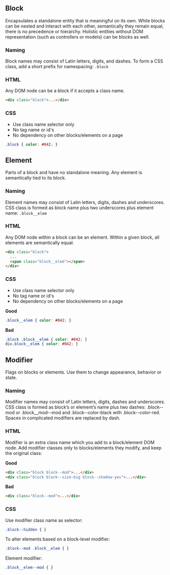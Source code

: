 ## Block

Encapsulates a standalone entity that is meaningful on its own. While blocks can be nested and interact with each other, semantically they remain equal; there is no precedence or hierarchy. Holistic entities without DOM representation (such as controllers or models) can be blocks as well.

### Naming
Block names may consist of Latin letters, digits, and dashes. To form a CSS class, add a short prefix for namespacing: `.block`

### HTML

Any DOM node can be a block if it accepts a class name.

```html
<div class="block">...</div>
```


### CSS

- Use class name selector only
- No tag name or id's
- No dependency on other blocks/elements on a page

```css
.block { color: #042; }
```



## Element

Parts of a block and have no standalone meaning. Any element is semantically tied to its block.

### Naming

Element names may consist of Latin letters, digits, dashes and underscores. CSS class is formed as block name plus two underscores plus element name: `.block__elem`

### HTML

Any DOM node within a block can be an element. Within a given block, all elements are semantically equal.

```html
<div class="block">
  ...
  <span class="block__elem"></span>
</div>
```

### CSS

- Use class name selector only
- No tag name or id's
- No dependency on other blocks/elements on a page

**Good**

```css
.block__elem { color: #042; }
```

**Bad**

```css
.block .block__elem { color: #042; }
div.block__elem { color: #042; }
```



## Modifier

Flags on blocks or elements. Use them to change appearance, behavior or state.

### Naming

Modifier names may consist of Latin letters, digits, dashes and underscores. CSS class is formed as block’s or element’s name plus two dashes: .block--mod or .block__mod--mod and .block--color-black with .block--color-red. Spaces in complicated modifiers are replaced by dash.

### HTML

Modifier is an extra class name which you add to a block/element DOM node. Add modifier classes only to blocks/elements they modify, and keep the original class:

**Good**

```html
<div class="block block--mod">...</div>
<div class="block block--size-big block--shadow-yes">...</div>
```

**Bad**

```html
<div class="block--mod">...</div>
```


### CSS

Use modifier class name as selector:

```css
.block--hidden { }
```

To alter elements based on a block-level modifier:

```css
.block--mod .block__elem { }
```

Element modifier:

```css
.block__elem--mod { }
```
